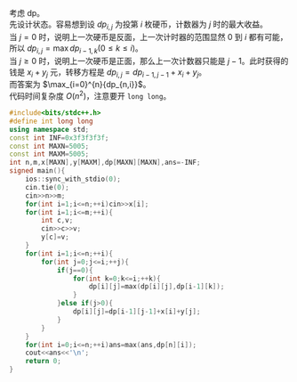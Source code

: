 考虑 dp。   
先设计状态。容易想到设 $dp_{i,j}$ 为投第 $i$ 枚硬币，计数器为 $j$ 时的最大收益。  
当 $j=0$ 时，说明上一次硬币是反面，上一次计时器的范围显然 $0$ 到 $i$ 都有可能，所以 $dp_{i,j}=\max{dp_{i-1,k}}(0 \le k \le i)$。  
当 $j \ge 0$ 时，说明上一次硬币是正面，那么上一次计数器只能是 $j-1$。此时获得的钱是 $x_i+y_j$ 元，转移方程是 $dp_{i,j}=dp_{i-1,j-1}+x_i+y_j$。  
而答案为 $\max_{i=0}^{n}{dp_{n,i}}$。  
代码时间复杂度 $O(n^2)$，注意要开 `long long`。
```cpp
#include<bits/stdc++.h>
#define int long long
using namespace std;
const int INF=0x3f3f3f3f;
const int MAXN=5005;
const int MAXM=5005;
int n,m,x[MAXN],y[MAXM],dp[MAXN][MAXN],ans=-INF;
signed main(){
	ios::sync_with_stdio(0);
	cin.tie(0);
	cin>>n>>m;
	for(int i=1;i<=n;++i)cin>>x[i];
	for(int i=1;i<=m;++i){
		int c,v;
		cin>>c>>v;
		y[c]=v;
	}
	for(int i=1;i<=n;++i){
		for(int j=0;j<=i;++j){
			if(j==0){
				for(int k=0;k<=i;++k){
					dp[i][j]=max(dp[i][j],dp[i-1][k]);
				}
			}else if(j>0){
				dp[i][j]=dp[i-1][j-1]+x[i]+y[j];
			}
		}
	}
	for(int i=0;i<=n;++i)ans=max(ans,dp[n][i]);
	cout<<ans<<'\n';
	return 0;
}
```